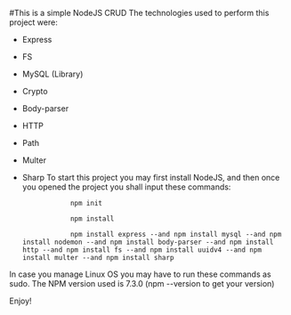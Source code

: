 #This is a simple NodeJS CRUD
The technologies used to perform this project were:
- Express
- FS
- MySQL (Library)
- Crypto
- Body-parser
- HTTP
- Path
- Multer
- Sharp
To start this project you may first install NodeJS, and then once you opened the project you shall input these commands:

                  npm init
                  
                  npm install
                  
                  npm install express --and npm install mysql --and npm install nodemon --and npm install body-parser --and npm install http --and npm install fs --and npm install uuidv4 --and npm install multer --and npm install sharp
                  
In case you manage Linux OS you may have to run these commands as sudo.
The NPM version used is 7.3.0 (npm --version to get your version)

Enjoy!
